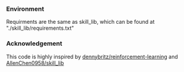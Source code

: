 ### Environment
Requirments are the same as skill_lib, which can be found at "./skill_lib/requirements.txt"

### Acknowledgement
This code is highly inspired by [dennybritz/reinforcement-learning](https://github.com/dennybritz/reinforcement-learning) and [AllenChen0958/skill_lib](https://github.com/AllenChen0958/skill_lib)

